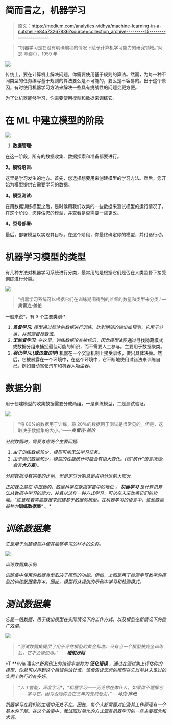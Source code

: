 # 简而言之，机器学习

> 原文：<https://medium.com/analytics-vidhya/machine-learning-in-a-nutshell-e84a73267836?source=collection_archive---------15----------------------->

> “机器学习是在没有明确编程的情况下赋予计算机学习能力的研究领域。”阿瑟·塞缪尔，1959 年

![](img/5bf9ef25e69487e0940a452898fdaacb.png)

传统上，要在计算机上解决问题，你需要使用基于规则的算法。然而，为每一种不同类型的任务编写基于规则的算法要么是不可能的，要么是不容易的。出于这个原因，有时使用机器学习方法来解决一些具有挑战性的问题会更方便。

为了让机器能够学习，你需要使用模型和数据来训练它。

# 在 ML 中建立模型的阶段

![](img/976aa7e421670ff8d72fe4d1051df8ba.png)

1.  **数据管理:**

在这一阶段，所有的数据收集、数据探索和准备都要进行。

**2。模特培训:**

这里是学习发生的地方。首先，您选择想要用来创建模型的学习方法。然后，您开始为模型提供它需要学习的数据。

**3。模型测试:**

在用数据训练模型之后，是时候用我们收集的一些数据来测试模型的运行情况了。在这个阶段，您评估您的模型，并查看是否需要一些更改。

**4。型号部署:**

最后，部署模型以实现其目标。在这个阶段，你最终确定你的模型，并付诸行动。

# 机器学习模型的类型

有几种方法对机器学习系统进行分类，最常用的是根据它们是否在人类监督下接受训练进行分类。

![](img/09cbcf35b2ae094f2f0ab15409a965e9.png)

> "机器学习系统可以根据它们在训练期间得到的监督的数量和类型来分类."— **奥雷连·盖伦**

一般来说*，有 3 个主要类别:*

1.  ***监督学习:*** *模型通过标注的数据进行训练，达到期望的输出或预测。它用于分类，并预测目标数值*。
2.  ***无监督学习:*** *在这里，训练数据没有被标记，因此模型*试图通过寻找隐藏模式或数据分组来捕捉最佳可能的知识，而不需要人工参与。主要用于数据聚类。
3.  ***强化学习:(或边做边学)*** 机器在一个奖惩机制上接受训练，做出具体决策。然后，它被暴露在一个环境中，在这个环境中，它不断地使用试错法来训练自己。例如自动驾驶汽车和机器人吸尘器。

# 数据分割

用于创建模型的收集数据需要分成两组。一是训练模型，二是测试验证。

![](img/7cf49596e79e6f258728bb3a08c33ee1.png)

> “将 80%的数据用于训练，将 20%的数据用于测试是很常见的。但是，这取决于数据集的大小。”*——**奥雷连·盖伦***

*分割数据时，需要考虑两个主要问题:*

1.  *由于训练数据较少，模型可能无法学习任务。*
2.  *由于测试数据较少，模型的性能统计可能会有很大变化。(如“统计”语言所述:会有**大方差**)。*

*分割数据没有完美的比例，但是定型分割总是占用分区的大部分。*

*正如我之前在 [*中提到的，数据科学在数据宇宙中的地位*](/swlh/the-place-of-data-science-in-the-data-universe-81a803b03146) *，* ***机器学习*** *是计算机算法从数据中学习的能力，并且以这样一种方式学习，可以在未来改善它们的功能。*“这意味着需要数据来创建基于数据的模型。在机器学习的语言中，这些数据被称为***训练数据集*** 。*

# *训练数据集*

*它是用于创建模型并使其能够学习的样本的总称。*

*![](img/9421809bb9d464a5e36a97914cddc97f.png)*

*训练数据集示例*

*训练集中使用的数据类型取决于模型的功能。例如，上图是用于检测手写数字的模型的训练数据集样本。因此，模型将从提供的示例中学习和检测模式。*

# ***测试数据集***

*它是一组数据，用于找出模型在实际情况下的工作方式，以及模型在新情况下的推广效果。*

*![](img/06334a2ba9e833b338301c0f3f900dbb.png)*

> *“测试数据集提供了用于评估模型的黄金标准。只有当一个模型被完全训练后，它才会被使用。”——[**塔朗沙阿**](/@starang)*

*T **rivia 事实:**新案例上的错误率被称为 ***泛化错误*** ，通过在测试集上评估你的模型，你就可以得到这个错误的估计值。该值告诉您您的模型在它以前从未见过的实例上执行的有多好。*

> *“人工智能，深度学习**，**机器学习——无论你在做什么，如果你不理解它——学习它。因为否则你会在三年内变成恐龙。”— **马克·库班***

*机器学习在我们的生活中无处不在。因此，每个人都需要对它及其工作原理有一个基本的了解。在这个故事中，我试图以简化的方式涵盖机器学习的一些主要概念和术语。*